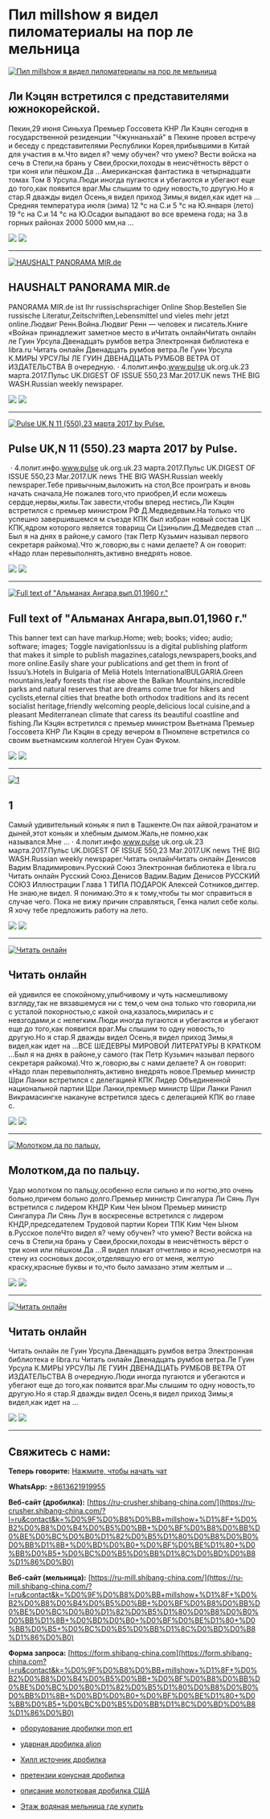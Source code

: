 # Пил millshow я видел пиломатериалы на пор ле мельница

<a href="https://swt.shibang-china.com/?l=ru&img&k=%D0%9F%D0%B8%D0%BB+millshow+%D1%8F+%D0%B2%D0%B8%D0%B4%D0%B5%D0%BB+%D0%BF%D0%B8%D0%BB%D0%BE%D0%BC%D0%B0%D1%82%D0%B5%D1%80%D0%B8%D0%B0%D0%BB%D1%8B+%D0%BD%D0%B0+%D0%BF%D0%BE%D1%80+%D0%BB%D0%B5+%D0%BC%D0%B5%D0%BB%D1%8C%D0%BD%D0%B8%D1%86%D0%B0" target="_blank">![Пил millshow я видел пиломатериалы на пор ле мельница](http://static.shibang-china.com/all-800x300/1437.jpg)</a>

## Ли Кэцян встретился с представителями южнокорейской.
Пекин,29 июня Синьхуа  Премьер Госсовета КНР Ли Кэцян сегодня в государственной резиденции &quot;Чжуннаньхай&quot; в Пекине провел встречу и беседу с представителями Республики Корея,прибывшими в Китай для участия в м.Что видел я? чему обучен? что умею? Вести войска на сечь в Степи,на брань у Свеи,броски,походы в неисчётность вёрст о три коня или пёшком.Да …Американская фантастика в четырнадцати томах Том 8 Урсула.Люди иногда пугаются и убегаются и убегают еще до того,как появится враг.Мы слышим то одну новость,то другую.Но я стар.Я дважды видел Осень,я видел приход Зимы,я видел,как идет на …Средняя температура июля (зима) 12 &#176;c на С.и 5 &#176;c на Ю.января (лето) 19 &#176;c на С.и 14 &#176;c на Ю.Осадки выпадают во все времена года; на З.в горных районах 2000 5000 мм,на …


<a href="https://whatsapp.shibangsoft.com/WhatsApp.php" target="_blank" title="WhatsApp">![](http://static.shibang-china.com/icon/whatsapp.png)</a> <a href="https://swt.shibang-china.com/?l=ru&icon&k=%D0%9F%D0%B8%D0%BB+millshow+%D1%8F+%D0%B2%D0%B8%D0%B4%D0%B5%D0%BB+%D0%BF%D0%B8%D0%BB%D0%BE%D0%BC%D0%B0%D1%82%D0%B5%D1%80%D0%B8%D0%B0%D0%BB%D1%8B+%D0%BD%D0%B0+%D0%BF%D0%BE%D1%80+%D0%BB%D0%B5+%D0%BC%D0%B5%D0%BB%D1%8C%D0%BD%D0%B8%D1%86%D0%B0" target="_blank">![](http://static.shibang-china.com/icon/chat-ru.png)</a>

---

<a href="https://swt.shibang-china.com/?l=ru&img&k=%D0%9F%D0%B8%D0%BB+millshow+%D1%8F+%D0%B2%D0%B8%D0%B4%D0%B5%D0%BB+%D0%BF%D0%B8%D0%BB%D0%BE%D0%BC%D0%B0%D1%82%D0%B5%D1%80%D0%B8%D0%B0%D0%BB%D1%8B+%D0%BD%D0%B0+%D0%BF%D0%BE%D1%80+%D0%BB%D0%B5+%D0%BC%D0%B5%D0%BB%D1%8C%D0%BD%D0%B8%D1%86%D0%B0" target="_blank">![HAUSHALT PANORAMA MIR.de](http://static.shibang-china.com/all-800x300/1183.jpg)</a>

## HAUSHALT PANORAMA MIR.de
PANORAMA MIR.de ist Ihr russischsprachiger Online Shop.Bestellen Sie russische Literatur,Zeitschriften,Lebensmittel und vieles mehr jetzt online.Людвиг Ренн.Война.Людвиг Ренн — человек и писатель.Книге &#171;Война&#187; принадлежит заметное место в иЧитать онлайнЧитать онлайн ле Гуин Урсула.Двенадцать румбов ветра Электронная библиотека e libra.ru Читать онлайн Двенадцать румбов ветра.Ле Гуин Урсула К.МИРЫ УРСУЛЫ ЛЕ ГУИН ДВЕНАДЦАТЬ РУМБОВ ВЕТРА ОТ ИЗДАТЕЛЬСТВА В очередную.&nbsp;&#0183;&#32;4.полит.инфо.www.pulse uk.org.uk.23 марта.2017.Пульс UK.DIGEST OF ISSUE 550,23 Mar.2017.UK news THE BIG WASH.Russian weekly newspaper.


<a href="https://whatsapp.shibangsoft.com/WhatsApp.php" target="_blank" title="WhatsApp">![](http://static.shibang-china.com/icon/whatsapp.png)</a> <a href="https://swt.shibang-china.com/?l=ru&icon&k=%D0%9F%D0%B8%D0%BB+millshow+%D1%8F+%D0%B2%D0%B8%D0%B4%D0%B5%D0%BB+%D0%BF%D0%B8%D0%BB%D0%BE%D0%BC%D0%B0%D1%82%D0%B5%D1%80%D0%B8%D0%B0%D0%BB%D1%8B+%D0%BD%D0%B0+%D0%BF%D0%BE%D1%80+%D0%BB%D0%B5+%D0%BC%D0%B5%D0%BB%D1%8C%D0%BD%D0%B8%D1%86%D0%B0" target="_blank">![](http://static.shibang-china.com/icon/chat-ru.png)</a>

---

<a href="https://swt.shibang-china.com/?l=ru&img&k=%D0%9F%D0%B8%D0%BB+millshow+%D1%8F+%D0%B2%D0%B8%D0%B4%D0%B5%D0%BB+%D0%BF%D0%B8%D0%BB%D0%BE%D0%BC%D0%B0%D1%82%D0%B5%D1%80%D0%B8%D0%B0%D0%BB%D1%8B+%D0%BD%D0%B0+%D0%BF%D0%BE%D1%80+%D0%BB%D0%B5+%D0%BC%D0%B5%D0%BB%D1%8C%D0%BD%D0%B8%D1%86%D0%B0" target="_blank">![Pulse UK,N 11 (550).23 марта 2017 by Pulse.](http://static.shibang-china.com/all-800x300/1197.jpg)</a>

## Pulse UK,N 11 (550).23 марта 2017 by Pulse.
&nbsp;&#0183;&#32;4.полит.инфо.www.pulse uk.org.uk.23 марта.2017.Пульс UK.DIGEST OF ISSUE 550,23 Mar.2017.UK news THE BIG WASH.Russian weekly newspaper.Тебе привычным,выложить на стол,Все проиграть и вновь начать сначала,Не пожалев того,что приобрел,И если можешь сердце,нервы,жилы.Так завести,чтобы вперед нестись,Ли Кэцян встретился с премьер министром РФ Д.Медведевым.На только что успешно завершившемся м съезде КПК был избран новый состав ЦК КПК,ядром которого является товарищ Си Цзиньпин.Д.Медведев стал …Был я на днях в районе,у самого (так Петр Кузьмич называл первого секрета&#173;ря райкома).Что ж,говорю,вы с нами делаете? А он говорит: &#171;Надо план перевыполнять,активно внедрять новое.


<a href="https://whatsapp.shibangsoft.com/WhatsApp.php" target="_blank" title="WhatsApp">![](http://static.shibang-china.com/icon/whatsapp.png)</a> <a href="https://swt.shibang-china.com/?l=ru&icon&k=%D0%9F%D0%B8%D0%BB+millshow+%D1%8F+%D0%B2%D0%B8%D0%B4%D0%B5%D0%BB+%D0%BF%D0%B8%D0%BB%D0%BE%D0%BC%D0%B0%D1%82%D0%B5%D1%80%D0%B8%D0%B0%D0%BB%D1%8B+%D0%BD%D0%B0+%D0%BF%D0%BE%D1%80+%D0%BB%D0%B5+%D0%BC%D0%B5%D0%BB%D1%8C%D0%BD%D0%B8%D1%86%D0%B0" target="_blank">![](http://static.shibang-china.com/icon/chat-ru.png)</a>

---

<a href="https://swt.shibang-china.com/?l=ru&img&k=%D0%9F%D0%B8%D0%BB+millshow+%D1%8F+%D0%B2%D0%B8%D0%B4%D0%B5%D0%BB+%D0%BF%D0%B8%D0%BB%D0%BE%D0%BC%D0%B0%D1%82%D0%B5%D1%80%D0%B8%D0%B0%D0%BB%D1%8B+%D0%BD%D0%B0+%D0%BF%D0%BE%D1%80+%D0%BB%D0%B5+%D0%BC%D0%B5%D0%BB%D1%8C%D0%BD%D0%B8%D1%86%D0%B0" target="_blank">![Full text of &quot;Альманах Ангара,вып.01,1960 г.&quot;](http://static.shibang-china.com/all-800x300/432.jpg)</a>

## Full text of &quot;Альманах Ангара,вып.01,1960 г.&quot;
This banner text can have markup.Home; web; books; video; audio; software; images; Toggle navigationIssuu is a digital publishing platform that makes it simple to publish magazines,catalogs,newspapers,books,and more online.Easily share your publications and get them in front of Issuu’s.Hotels in Bulgaria of Meli&#225; Hotels InternationalBULGARIA.Green mountains,leafy forests that rise above the Balkan Mountains,incredible parks and natural reserves that are dreams come true for hikers and cyclists,eternal cities that breathe both orthodox traditions and its recent socialist heritage,friendly welcoming people,delicious local cuisine,and a pleasant Mediterranean climate that caress its beautiful coastline and fishing.Ли Кэцян встретился с премьер министром Вьетнама Премьер Госсовета КНР Ли Кэцян в среду вечером в Пномпене встретился со своим вьетнамским коллегой Нгуен Суан Фуком.


<a href="https://whatsapp.shibangsoft.com/WhatsApp.php" target="_blank" title="WhatsApp">![](http://static.shibang-china.com/icon/whatsapp.png)</a> <a href="https://swt.shibang-china.com/?l=ru&icon&k=%D0%9F%D0%B8%D0%BB+millshow+%D1%8F+%D0%B2%D0%B8%D0%B4%D0%B5%D0%BB+%D0%BF%D0%B8%D0%BB%D0%BE%D0%BC%D0%B0%D1%82%D0%B5%D1%80%D0%B8%D0%B0%D0%BB%D1%8B+%D0%BD%D0%B0+%D0%BF%D0%BE%D1%80+%D0%BB%D0%B5+%D0%BC%D0%B5%D0%BB%D1%8C%D0%BD%D0%B8%D1%86%D0%B0" target="_blank">![](http://static.shibang-china.com/icon/chat-ru.png)</a>

---

<a href="https://swt.shibang-china.com/?l=ru&img&k=%D0%9F%D0%B8%D0%BB+millshow+%D1%8F+%D0%B2%D0%B8%D0%B4%D0%B5%D0%BB+%D0%BF%D0%B8%D0%BB%D0%BE%D0%BC%D0%B0%D1%82%D0%B5%D1%80%D0%B8%D0%B0%D0%BB%D1%8B+%D0%BD%D0%B0+%D0%BF%D0%BE%D1%80+%D0%BB%D0%B5+%D0%BC%D0%B5%D0%BB%D1%8C%D0%BD%D0%B8%D1%86%D0%B0" target="_blank">![1](http://static.shibang-china.com/all-800x300/22.jpg)</a>

## 1
Самый удивительный коньяк я пил в Ташкенте.Он пах айвой,гранатом и дыней,этот коньяк и хлебным дымом.Жаль,не помню,как назывался.Мне …&nbsp;&#0183;&#32;4.полит.инфо.www.pulse uk.org.uk.23 марта.2017.Пульс UK.DIGEST OF ISSUE 550,23 Mar.2017.UK news THE BIG WASH.Russian weekly newspaper.Читать онлайнЧитать онлайн Денисов Вадим Владимирович.Русский Союз Электронная библиотека e libra.ru Читать онлайн Русский Союз.Денисов Вадим.Вадим Денисов РУССКИЙ СОЮЗ Иллюстрации Глава 1 ТИПА ПОДАРОК Алексей Сотников,диггер. Не знаю,не видел. Я понимаю.Это я к тому,чтобы ты мог справиться в случае чего. Пока не вижу причин справляться, Генка налил себе колы. Я хочу тебе предложить работу на лето.


<a href="https://whatsapp.shibangsoft.com/WhatsApp.php" target="_blank" title="WhatsApp">![](http://static.shibang-china.com/icon/whatsapp.png)</a> <a href="https://swt.shibang-china.com/?l=ru&icon&k=%D0%9F%D0%B8%D0%BB+millshow+%D1%8F+%D0%B2%D0%B8%D0%B4%D0%B5%D0%BB+%D0%BF%D0%B8%D0%BB%D0%BE%D0%BC%D0%B0%D1%82%D0%B5%D1%80%D0%B8%D0%B0%D0%BB%D1%8B+%D0%BD%D0%B0+%D0%BF%D0%BE%D1%80+%D0%BB%D0%B5+%D0%BC%D0%B5%D0%BB%D1%8C%D0%BD%D0%B8%D1%86%D0%B0" target="_blank">![](http://static.shibang-china.com/icon/chat-ru.png)</a>

---

<a href="https://swt.shibang-china.com/?l=ru&img&k=%D0%9F%D0%B8%D0%BB+millshow+%D1%8F+%D0%B2%D0%B8%D0%B4%D0%B5%D0%BB+%D0%BF%D0%B8%D0%BB%D0%BE%D0%BC%D0%B0%D1%82%D0%B5%D1%80%D0%B8%D0%B0%D0%BB%D1%8B+%D0%BD%D0%B0+%D0%BF%D0%BE%D1%80+%D0%BB%D0%B5+%D0%BC%D0%B5%D0%BB%D1%8C%D0%BD%D0%B8%D1%86%D0%B0" target="_blank">![Читать онлайн](http://static.shibang-china.com/all-800x300/1041.jpg)</a>

## Читать онлайн
ей удивился ее спокойному,улыбчивому и чуть насмешливому взгляду,так не вязавшемуся ни с тем,о чем она только что говорила,ни с усталой покорностью,с какой она,казалось,мирилась и с невзгодами,и с нелегким.Люди иногда пугаются и убегаются и убегают еще до того,как появится враг.Мы слышим то одну новость,то другую.Но я стар.Я дважды видел Осень,я видел приход Зимы,я видел,как идет на …ВСE ШEДEВРЫ МИРОВОЙ ЛИТEРАТУРЫ В КРАТКОМ …Был я на днях в районе,у самого (так Петр Кузьмич называл первого секрета&#173;ря райкома).Что ж,говорю,вы с нами делаете? А он говорит: &#171;Надо план перевыполнять,активно внедрять новое.Премьер министр Шри Ланки встретился с делегацией КПК Лидер Объединенной национальной партии Шри Ланки,премьер министр Шри Ланки Ранил Викрамасингхе накануне встретился здесь с делегацией КПК во главе с.


<a href="https://whatsapp.shibangsoft.com/WhatsApp.php" target="_blank" title="WhatsApp">![](http://static.shibang-china.com/icon/whatsapp.png)</a> <a href="https://swt.shibang-china.com/?l=ru&icon&k=%D0%9F%D0%B8%D0%BB+millshow+%D1%8F+%D0%B2%D0%B8%D0%B4%D0%B5%D0%BB+%D0%BF%D0%B8%D0%BB%D0%BE%D0%BC%D0%B0%D1%82%D0%B5%D1%80%D0%B8%D0%B0%D0%BB%D1%8B+%D0%BD%D0%B0+%D0%BF%D0%BE%D1%80+%D0%BB%D0%B5+%D0%BC%D0%B5%D0%BB%D1%8C%D0%BD%D0%B8%D1%86%D0%B0" target="_blank">![](http://static.shibang-china.com/icon/chat-ru.png)</a>

---

<a href="https://swt.shibang-china.com/?l=ru&img&k=%D0%9F%D0%B8%D0%BB+millshow+%D1%8F+%D0%B2%D0%B8%D0%B4%D0%B5%D0%BB+%D0%BF%D0%B8%D0%BB%D0%BE%D0%BC%D0%B0%D1%82%D0%B5%D1%80%D0%B8%D0%B0%D0%BB%D1%8B+%D0%BD%D0%B0+%D0%BF%D0%BE%D1%80+%D0%BB%D0%B5+%D0%BC%D0%B5%D0%BB%D1%8C%D0%BD%D0%B8%D1%86%D0%B0" target="_blank">![Молотком,да по пальцу.](http://static.shibang-china.com/all-800x300/414.jpg)</a>

## Молотком,да по пальцу.
Удар молотком по пальцу,особенно если сильно и по ногтю,это очень больно,причем больно долго.Премьер министр Сингапура Ли Сянь Лун встретился с лидером КНДР Ким Чен Ыном Премьер министр Сингапура Ли Сянь Лун в воскресенье встретился с лидером КНДР,председателем Трудовой партии Кореи ТПК Ким Чен Ыном в.Русское полеЧто видел я? чему обучен? что умею? Вести войска на сечь в Степи,на брань у Свеи,броски,походы в неисчётность вёрст о три коня или пёшком.Да …Я видел плакат отчетливо и ясно,несмотря на стену из сосновых досок,отделявшую его от меня, желтую краску,красные буквы и то,что было замазано этим желтым и …


<a href="https://whatsapp.shibangsoft.com/WhatsApp.php" target="_blank" title="WhatsApp">![](http://static.shibang-china.com/icon/whatsapp.png)</a> <a href="https://swt.shibang-china.com/?l=ru&icon&k=%D0%9F%D0%B8%D0%BB+millshow+%D1%8F+%D0%B2%D0%B8%D0%B4%D0%B5%D0%BB+%D0%BF%D0%B8%D0%BB%D0%BE%D0%BC%D0%B0%D1%82%D0%B5%D1%80%D0%B8%D0%B0%D0%BB%D1%8B+%D0%BD%D0%B0+%D0%BF%D0%BE%D1%80+%D0%BB%D0%B5+%D0%BC%D0%B5%D0%BB%D1%8C%D0%BD%D0%B8%D1%86%D0%B0" target="_blank">![](http://static.shibang-china.com/icon/chat-ru.png)</a>

---

<a href="https://swt.shibang-china.com/?l=ru&img&k=%D0%9F%D0%B8%D0%BB+millshow+%D1%8F+%D0%B2%D0%B8%D0%B4%D0%B5%D0%BB+%D0%BF%D0%B8%D0%BB%D0%BE%D0%BC%D0%B0%D1%82%D0%B5%D1%80%D0%B8%D0%B0%D0%BB%D1%8B+%D0%BD%D0%B0+%D0%BF%D0%BE%D1%80+%D0%BB%D0%B5+%D0%BC%D0%B5%D0%BB%D1%8C%D0%BD%D0%B8%D1%86%D0%B0" target="_blank">![Читать онлайн](http://static.shibang-china.com/all-800x300/159.jpg)</a>

## Читать онлайн
Читать онлайн ле Гуин Урсула.Двенадцать румбов ветра Электронная библиотека e libra.ru Читать онлайн Двенадцать румбов ветра.Ле Гуин Урсула К.МИРЫ УРСУЛЫ ЛЕ ГУИН ДВЕНАДЦАТЬ РУМБОВ ВЕТРА ОТ ИЗДАТЕЛЬСТВА В очередную.Люди иногда пугаются и убегаются и убегают еще до того,как появится враг.Мы слышим то одну новость,то другую.Но я стар.Я дважды видел Осень,я видел приход Зимы,я видел,как идет на …

<a href="https://whatsapp.shibangsoft.com/WhatsApp.php" target="_blank" title="WhatsApp">![](http://static.shibang-china.com/icon/whatsapp.png)</a> <a href="https://swt.shibang-china.com/?l=ru&icon&k=%D0%9F%D0%B8%D0%BB+millshow+%D1%8F+%D0%B2%D0%B8%D0%B4%D0%B5%D0%BB+%D0%BF%D0%B8%D0%BB%D0%BE%D0%BC%D0%B0%D1%82%D0%B5%D1%80%D0%B8%D0%B0%D0%BB%D1%8B+%D0%BD%D0%B0+%D0%BF%D0%BE%D1%80+%D0%BB%D0%B5+%D0%BC%D0%B5%D0%BB%D1%8C%D0%BD%D0%B8%D1%86%D0%B0" target="_blank">![](http://static.shibang-china.com/icon/chat-ru.png)</a>

---
## Свяжитесь с нами:

**Теперь говорите:** [Нажмите, чтобы начать чат](https://swt.shibang-china.com?l=ru&contact&k=%D0%9F%D0%B8%D0%BB+millshow+%D1%8F+%D0%B2%D0%B8%D0%B4%D0%B5%D0%BB+%D0%BF%D0%B8%D0%BB%D0%BE%D0%BC%D0%B0%D1%82%D0%B5%D1%80%D0%B8%D0%B0%D0%BB%D1%8B+%D0%BD%D0%B0+%D0%BF%D0%BE%D1%80+%D0%BB%D0%B5+%D0%BC%D0%B5%D0%BB%D1%8C%D0%BD%D0%B8%D1%86%D0%B0)

**WhatsApp:**  [+8613621919955](https://whatsapp.shibangsoft.com/WhatsApp.php)

**Веб-сайт (дробилка):** [https://ru-crusher.shibang-china.com/](https://ru-crusher.shibang-china.com/?l=ru&contact&k=%D0%9F%D0%B8%D0%BB+millshow+%D1%8F+%D0%B2%D0%B8%D0%B4%D0%B5%D0%BB+%D0%BF%D0%B8%D0%BB%D0%BE%D0%BC%D0%B0%D1%82%D0%B5%D1%80%D0%B8%D0%B0%D0%BB%D1%8B+%D0%BD%D0%B0+%D0%BF%D0%BE%D1%80+%D0%BB%D0%B5+%D0%BC%D0%B5%D0%BB%D1%8C%D0%BD%D0%B8%D1%86%D0%B0)

**Веб-сайт (мельница):** [https://ru-mill.shibang-china.com/](https://ru-mill.shibang-china.com/?l=ru&contact&k=%D0%9F%D0%B8%D0%BB+millshow+%D1%8F+%D0%B2%D0%B8%D0%B4%D0%B5%D0%BB+%D0%BF%D0%B8%D0%BB%D0%BE%D0%BC%D0%B0%D1%82%D0%B5%D1%80%D0%B8%D0%B0%D0%BB%D1%8B+%D0%BD%D0%B0+%D0%BF%D0%BE%D1%80+%D0%BB%D0%B5+%D0%BC%D0%B5%D0%BB%D1%8C%D0%BD%D0%B8%D1%86%D0%B0)

**Форма запроса:** [https://form.shibang-china.com](https://form.shibang-china.com?l=ru&contact&k=%D0%9F%D0%B8%D0%BB+millshow+%D1%8F+%D0%B2%D0%B8%D0%B4%D0%B5%D0%BB+%D0%BF%D0%B8%D0%BB%D0%BE%D0%BC%D0%B0%D1%82%D0%B5%D1%80%D0%B8%D0%B0%D0%BB%D1%8B+%D0%BD%D0%B0+%D0%BF%D0%BE%D1%80+%D0%BB%D0%B5+%D0%BC%D0%B5%D0%BB%D1%8C%D0%BD%D0%B8%D1%86%D0%B0)

* [оборудование дробилки mon ert](../132/%D0%BE%D0%B1%D0%BE%D1%80%D1%83%D0%B4%D0%BE%D0%B2%D0%B0%D0%BD%D0%B8%D0%B5%20%D0%B4%D1%80%D0%BE%D0%B1%D0%B8%D0%BB%D0%BA%D0%B8%20mon%20ert.md)

* [ударная дробилка aljon](../134/%D1%83%D0%B4%D0%B0%D1%80%D0%BD%D0%B0%D1%8F%20%D0%B4%D1%80%D0%BE%D0%B1%D0%B8%D0%BB%D0%BA%D0%B0%20aljon.md)

* [Хилл источник дробилка](../133/%D0%A5%D0%B8%D0%BB%D0%BB%20%D0%B8%D1%81%D1%82%D0%BE%D1%87%D0%BD%D0%B8%D0%BA%20%D0%B4%D1%80%D0%BE%D0%B1%D0%B8%D0%BB%D0%BA%D0%B0.md)

* [претензии конусная дробилка](../133/%D0%BF%D1%80%D0%B5%D1%82%D0%B5%D0%BD%D0%B7%D0%B8%D0%B8%20%D0%BA%D0%BE%D0%BD%D1%83%D1%81%D0%BD%D0%B0%D1%8F%20%D0%B4%D1%80%D0%BE%D0%B1%D0%B8%D0%BB%D0%BA%D0%B0.md)

* [описание молотковая дробилка США](../134/%D0%BE%D0%BF%D0%B8%D1%81%D0%B0%D0%BD%D0%B8%D0%B5%20%D0%BC%D0%BE%D0%BB%D0%BE%D1%82%D0%BA%D0%BE%D0%B2%D0%B0%D1%8F%20%D0%B4%D1%80%D0%BE%D0%B1%D0%B8%D0%BB%D0%BA%D0%B0%20%D0%A1%D0%A8%D0%90.md)

* [Этаж водяная мельница где купить](../133/%D0%AD%D1%82%D0%B0%D0%B6%20%D0%B2%D0%BE%D0%B4%D1%8F%D0%BD%D0%B0%D1%8F%20%D0%BC%D0%B5%D0%BB%D1%8C%D0%BD%D0%B8%D1%86%D0%B0%20%D0%B3%D0%B4%D0%B5%20%D0%BA%D1%83%D0%BF%D0%B8%D1%82%D1%8C.md)